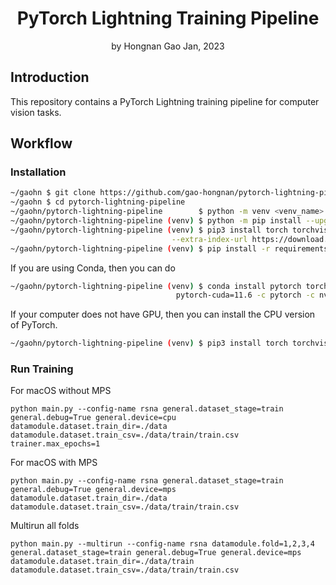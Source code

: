 <div align="center">
<h1>PyTorch Lightning Training Pipeline</a></h1>
by Hongnan Gao
Jan, 2023
<br>
</div>

## Introduction

This repository contains a PyTorch Lightning training pipeline for computer vision tasks.

## Workflow

### Installation

```bash
~/gaohn $ git clone https://github.com/gao-hongnan/pytorch-lightning-pipeline.git
~/gaohn $ cd pytorch-lightning-pipeline
~/gaohn/pytorch-lightning-pipeline        $ python -m venv <venv_name> && <venv_name>\Scripts\activate
~/gaohn/pytorch-lightning-pipeline (venv) $ python -m pip install --upgrade pip setuptools wheel
~/gaohn/pytorch-lightning-pipeline (venv) $ pip3 install torch torchvision torchaudio \
                                    --extra-index-url https://download.pytorch.org/whl/cu113
~/gaohn/pytorch-lightning-pipeline (venv) $ pip install -r requirements.txt
```

If you are using Conda, then you can do

```bash
~/gaohn/pytorch-lightning-pipeline (venv) $ conda install pytorch torchvision torchaudio \
                                     pytorch-cuda=11.6 -c pytorch -c nvidia
```

If your computer does not have GPU, then you can install the CPU version of PyTorch.

```bash
~/gaohn/pytorch-lightning-pipeline (venv) $ pip3 install torch torchvision torchaudio # 1.12.1
```

### Run Training

For macOS without MPS

```
python main.py --config-name rsna general.dataset_stage=train general.debug=True general.device=cpu datamodule.dataset.train_dir=./data datamodule.dataset.train_csv=./data/train/train.csv trainer.max_epochs=1
```

For macOS with MPS

```
python main.py --config-name rsna general.dataset_stage=train general.debug=True general.device=mps datamodule.dataset.train_dir=./data datamodule.dataset.train_csv=./data/train/train.csv
```

Multirun all folds

```
python main.py --multirun --config-name rsna datamodule.fold=1,2,3,4 general.dataset_stage=train general.debug=True general.device=mps datamodule.dataset.train_dir=./data/train datamodule.dataset.train_csv=./data/train/train.csv
```